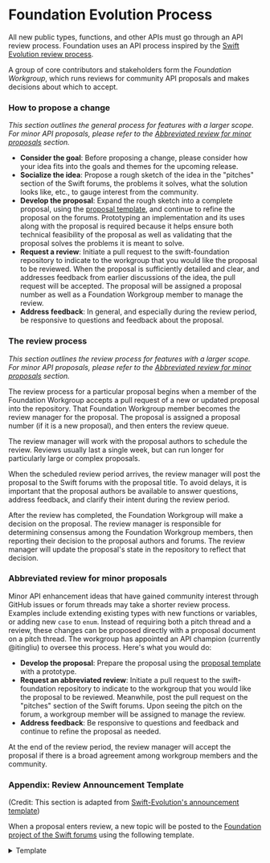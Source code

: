 # Foundation Evolution Process

All new public types, functions, and other APIs must go through an API review process. Foundation uses an API process inspired by the [Swift Evolution review process](https://github.com/swiftlang/swift-evolution/blob/main/process.md).

A group of core contributors and stakeholders form the _Foundation Workgroup_, which runs reviews for community API proposals and makes decisions about which to accept.

### How to propose a change

*This section outlines the general process for features with a larger scope. For minor API proposals, please refer to the [Abbreviated review for minor proposals](#abbreviated-review-for-minor-proposals) section.*

* **Consider the goal**: Before proposing a change, please consider how your idea fits into the goals and themes for the upcoming release. 
* **Socialize the idea**: Propose a rough sketch of the idea in the "pitches" section of the Swift forums, the problems it solves, what the solution looks like, etc., to gauge interest from the community.
* **Develop the proposal**: Expand the rough sketch into a complete proposal, using the [proposal template](Proposals/0000-template.md), and continue to refine the proposal on the forums. Prototyping an implementation and its uses along with the proposal is required because it helps ensure both technical feasibility of the proposal as well as validating that the proposal solves the problems it is meant to solve.
* **Request a review**: Initiate a pull request to the swift-foundation repository to indicate to the workgroup that you would like the proposal to be reviewed. When the proposal is sufficiently detailed and clear, and addresses feedback from earlier discussions of the idea, the pull request will be accepted. The proposal will be assigned a proposal number as well as a Foundation Workgroup member to manage the review.
* **Address feedback**: In general, and especially during the review period, be responsive to questions and feedback about the proposal.

### The review process

*This section outlines the review process for features with a larger scope. For minor API proposals, please refer to the [Abbreviated review for minor proposals](#abbreviated-review-for-minor-proposals) section.*

The review process for a particular proposal begins when a member of the Foundation Workgroup accepts a pull request of a new or updated proposal into the repository. That Foundation Workgroup member becomes the review manager for the proposal. The proposal is assigned a proposal number (if it is a new proposal), and then enters the review queue.

The review manager will work with the proposal authors to schedule the review. Reviews usually last a single week, but can run longer for particularly large or complex proposals.

When the scheduled review period arrives, the review manager will post the proposal to the Swift forums with the proposal title. To avoid delays, it is important that the proposal authors be available to answer questions, address feedback, and clarify their intent during the review period.

After the review has completed, the Foundation Workgroup will make a decision on the proposal. The review manager is responsible for determining consensus among the Foundation Workgroup members, then reporting their decision to the proposal authors and forums. The review manager will update the proposal's state in the repository to reflect that decision.

### Abbreviated review for minor proposals

Minor API enhancement ideas that have gained community interest through GitHub issues or forum threads may take a shorter review process. Examples include extending existing types with new functions or variables, or adding new `case` to `enum`. Instead of requiring both a pitch thread and a review, these changes can be proposed directly with a proposal document on a pitch thread. The workgroup has appointed an API champion (currently @itingliu) to oversee this process. Here's what you would do:

* **Develop the proposal**: Prepare the proposal using the [proposal template](Proposals/0000-template.md) with a prototype.
* **Request an abbreviated review**: Initiate a pull request to the swift-foundation repository to indicate to the workgroup that you would like the proposal to be reviewed. Meanwhile, post the pull request on the "pitches" section of the Swift forums. Upon seeing the pitch on the forum, a workgroup member will be assigned to manage the review. 
* **Address feedback**: Be responsive to questions and feedback and continue to refine the proposal as needed.

At the end of the review period, the review manager will accept the proposal if there is a broad agreement among workgroup members and the community.


### Appendix: Review Announcement Template

(Credit: This section is adapted from [Swift-Evolution's announcement template](https://github.com/apple/swift-evolution/blob/main/process.md#review-announcement))

When a proposal enters review, a new topic will be posted to the [Foundation project of the Swift forums](https://forums.swift.org/c/related-projects/foundation/) using the following template.

<details>
    <summary> Template </summary>

---
Hello Swift community,

The review of [\<\<PROPOSAL NAME>>]\(\<\<LINK TO PROPOSAL>>) begins now and runs through \<\<REVIEW END DATE>>

Reviews are an important part of the Swift-Foundation evolution process. All review feedback should be either on this forum thread or, if you would like to keep your feedback private, directly to me as the review manager by \<\<CONTACT METHOD>>. When contacting the review manager directly, please include proposal name in the subject line.


##### Trying it out

If you'd like to try this proposal out, you can check out \<\<LINK TO IMPLEMENTATION>>.

##### What goes into a review?

The goal of the review process is to improve the proposal under review
through constructive criticism and, eventually, determine the direction of
Swift-Foundation. When writing your review, here are some questions you might want to
answer in your review:

* What is your evaluation of the proposal?
* Does this proposal fit well with the feel and direction of Swift-Foundation?
* If you have used other languages or libraries with a similar
  feature, how do you feel that this proposal compares to those?
* How much effort did you put into your review? A glance, a quick
  reading, or an in-depth study?

More information about Swift-Foundation review process is available at

> <https://github.com/apple/swift-foundation/blob/main/CONTRIBUTING.md>

Thank you,

-\<\<REVIEW MANAGER NAME>>

Review Manager
